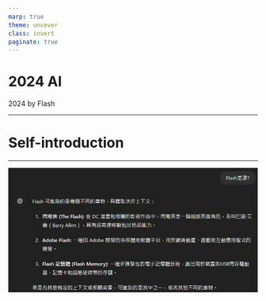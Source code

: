```yaml
---
marp: true
theme: uncover
class: invert
paginate: true
---
```

# 2024 AI

2024 by Flash

---

# Self-introduction

---


![](AI2-images/2024-06-14_171722.jpg)


